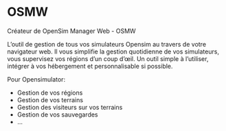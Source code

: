 # OSMW

Créateur de OpenSim Manager Web - OSMW

L’outil de gestion de tous vos simulateurs Opensim au travers de votre navigateur web.
Il vous simplifie la gestion quotidienne de vos simulateurs, vous supervisez vos régions d’un coup d’œil.
Un outil simple à l’utiliser, intégrer à vos hébergement et personnalisable si possible.

Pour Opensimulator:
- Gestion de vos régions 
- Gestion de vos terrains
- Gestion des visiteurs sur vos terrains
- Gestion de vos sauvegardes
- ...